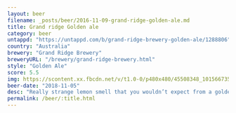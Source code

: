 ```yaml
---
layout: beer
filename: _posts/beer/2016-11-09-grand-ridge-golden-ale.md
title: Grand ridge Golden ale
category: beer
untappd: "https://untappd.com/b/grand-ridge-brewery-golden-ale/1288806"
country: "Australia"
brewery: "Grand Ridge Brewery"
breweryURL: "/brewery/grand-ridge-brewery.html"
style: "Golden Ale"
score: 5.5
img: https://scontent.xx.fbcdn.net/v/t1.0-0/p480x480/45508348_10156673534628745_6735294845172056064_n.jpg?_nc_cat=110&_nc_ht=scontent.xx&oh=da5a3ad90eef66d5f6c1f6c1da81e850&oe=5CCF0453
beer-date: "2018-11-05"
desc: "Really strange lemon smell that you wouldn’t expect from a golden ale. The flavour has something strange as well but it feels lost as to what it wants to be"
permalink: /beer/:title.html
---
```

